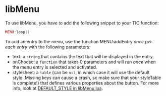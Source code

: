 # libMenu
To use libMenu, you have to add the following snippet to your TIC function:  
```lua
MENU:loop()
```

To add an entry to the menu, use the function MENU:addEntry *once per each entry* with the following parameters:
- text: a `string` that contains the text that will be displayed in the entry.  
- onChoose: a `function` that takes 0 parameters and will run *once* when the menu entry is selected and activated.  
- stylesheet: a `table` (can be `nil`, in which case it will use the default style. Missing keys can cause a crash, so make sure that your styleTable is complete!) that defines various properties about the button. For more info, look at [DEFAULT_STYLE in libMenu.lua](./libMenu.lua).  
